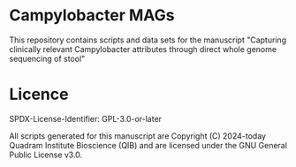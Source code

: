 
# Campylobacter MAGs

This repository contains scripts and data sets for the manuscript
"Capturing clinically relevant Campylobacter attributes through direct whole genome sequencing of stool"

# Licence

SPDX-License-Identifier: GPL-3.0-or-later

All scripts generated for this manuscript are Copyright (C) 2024-today Quadram Institute Bioscience (QIB) and are licensed under the GNU General Public License v3.0.

